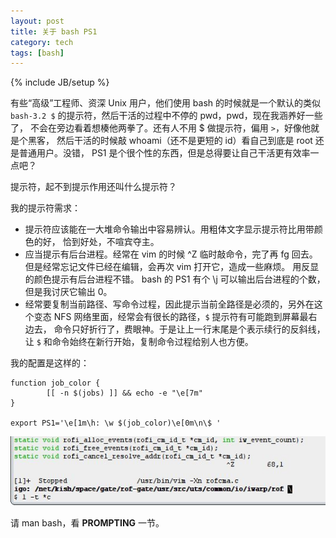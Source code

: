 ```yaml
---
layout: post
title: 关于 bash PS1
category: tech
tags: [bash]
---
```

{% include JB/setup %}

有些“高级”工程师、资深 Unix 用户，他们使用 bash 的时候就是一个默认的类似
`bash-3.2 $` 的提示符，然后干活的过程中不停的 pwd，pwd，现在我涵养好一些了，
不会在旁边看着想楱他两拳了。还有人不用 $ 做提示符，偏用 `>`，好像他就是个黑客，
然后干活的时候敲 whoami（还不是更短的 id）看自己到底是 root 还是普通用户。没错，
PS1 是个很个性的东西，但是总得要让自己干活更有效率一点吧？

提示符，起不到提示作用还叫什么提示符？

我的提示符需求：

- 提示符应该能在一大堆命令输出中容易辨认。用粗体文字显示提示符比用带颜色的好，
  恰到好处，不喧宾夺主。
- 应当提示有后台进程。经常在 vim 的时候 ^Z 临时敲命令，完了再 fg 回去。
  但是经常忘记文件已经在编辑，会再次 vim 打开它，造成一些麻烦。
  用反显的颜色提示有后台进程不错。 bash 的 PS1 有个 \j 可以输出后台进程的个数，
  但是我讨厌它输出 0。
- 经常要复制当前路径、写命令过程，因此提示当前全路径是必须的，另外在这个变态
  NFS 网络里面，经常会有很长的路径，`$` 提示符有可能跑到屏幕最右边去，
  命令只好折行了，费眼神。于是让上一行末尾是个表示续行的反斜线，让 `$`
  和命令始终在新行开始，复制命令过程给别人也方便。

我的配置是这样的：

    function job_color {
            [[ -n $(jobs) ]] && echo -e "\e[7m"
    }

    export PS1='\e[1m\h: \w $(job_color)\e[0m\n\$ '

<img src="/image/2007/PS1.jpg" alt="PS1" />

请 man bash，看 **PROMPTING** 一节。
